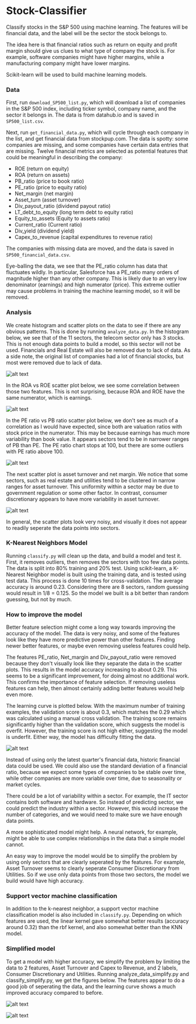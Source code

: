 # Stock-Classifier
Classify stocks in the S&P 500 using machine learning.  The features will be financial data, and the label will be the sector the stock belongs to.  <br>

The idea here is that financial ratios such as return on equity and profit margin should give us clues to what type of company the stock is.  For example, software companies might have higher margins, while a manufacturing company might have lower margins.  <br>

Scikit-learn will be used to build machine learning models.  <br>

### Data

First, run `download_SP500_list.py`, which will download a list of companies in the S&P 500 index, including ticker symbol, company name, and the sector it belongs in.  The data is from datahub.io and is saved in `SP500_list.csv`.  <br>

Next, run `get_financial_data.py`, which will cycle through each company in the list, and get financial data from stockpup.com.  The data is spotty: some companies are missing, and some companies have certain data entries that are missing.  Twelve financial metrics are selected as potential features that could be meaningful in describing the company: 
* ROE (return on equity)
* ROA (return on assets)
* PB_ratio (price to book ratio)
* PE_ratio (price to equity ratio)
* Net_margin (net margin)
* Asset_turn (asset turnover) 
* Div_payout_ratio (dividend payout ratio)
* LT_debt_to_equity (long term debt to equity ratio)
* Equity_to_assets (Equity to assets ratio)
* Current_ratio (Current ratio)
* Div_yield (dividend yield)
* Capex_to_revenue (capital expenditures to revenue ratio) <br>

The companies with missing data are moved, and the data is saved in `SP500_financial_data.csv`.  <br>

Eye-balling the data, we see that the PE_ratio column has data that fluctuates wildly.  In particular, Salesforce has a PE_ratio many orders of magnitude higher than any other company.  This is likely due to an very low denominator (earnings) and high numerator (price).  This extreme outlier may cause problems in training the machine learning model, so it will be removed.  <br>

### Analysis

We create histogram and scatter plots on the data to see if there are any obvious patterns.  This is done by running `analyze_data.py`.  In the histogram below, we see that of the 11 sectors, the telecom sector only has 3 stocks.  This is not enough data points to build a model, so this sector will not be used.  Financials and Real Estate will also be removed due to lack of data.  As a side note, the original list of companies had a lot of financial stocks, but most were removed due to lack of data.

![alt text](https://github.com/hoytchang/Stock-Classifier/blob/master/figures/Figure_3.png)

In the ROA vs ROE scatter plot below, we see some correlation between those two features.  This is not surprising, because ROA and ROE have the same numerator, which is earnings.

![alt text](https://github.com/hoytchang/Stock-Classifier/blob/master/figures/Figure_16.png)

In the PE ratio vs PB ratio scatter plot below, we don't see as much of a correlation as I would have expected, since both are valuation ratios with stock price in the numerator.  This may be because earnings has much more variability than book value.  It appears sectors tend to be in narrower ranges of PB than PE.  The PE ratio chart stops at 100, but there are some outliers with PE ratio above 100.

![alt text](https://github.com/hoytchang/Stock-Classifier/blob/master/figures/Figure_17.png)

The next scatter plot is asset turnover and net margin.  We notice that some sectors, such as real estate and utilities tend to be clustered in narrow ranges for asset turnover.  This uniformity within a sector may be due to government regulation or some other factor.  In contrast, consumer discretionary appears to have more variability in asset turnover.

![alt text](https://github.com/hoytchang/Stock-Classifier/blob/master/figures/Figure_18.png)

In general, the scatter plots look very noisy, and visually it does not appear to readily seperate the data points into sectors.  <br>

### K-Nearest Neighbors Model

Running `classify.py` will clean up the data, and build a model and test it.  First, it removes outliers, then removes the sectors with too few data points.  The data is split into 80% training and 20% test.  Using scikit-learn, a K-Nearest Neighbor model is built using the training data, and is tested using test data.  This process is done 10 times for cross-validation.  The average accuracy is around 0.23.  Considering there are 8 sectors, random guessing would result in 1/8 = 0.125.  So the model we built is a bit better than random guessing, but not by much.

### How to improve the model

Better feature selection might come a long way towards improving the accuracy of the model.  The data is very noisy, and some of the features look like they have more predictive power than other features.  Finding newer better features, or maybe even removing useless features could help.  <br>

The features PE_ratio, Net_margin and Div_payout_ratio were removed because they don't visually look like they separate the data in the scatter plots.  This results in the model accuracy increasing to about 0.29.  This seems to be a significant improvement, for doing almost no additional work. This confirms the importance of feature selection. If removing useless features can help, then almost certainly adding better features would help even more.  <br> 

The learning curve is plotted below. With the maximum number of training examples, the validation score is about 0.3, which matches the 0.29 which was calculated using a manual cross validation.  The training score remains significantly higher than the validation score, which suggests the model is overfit.  However, the training score is not high either, suggesting the model is underfit.  Either way, the model has difficulty fitting the data.

![alt text](https://github.com/hoytchang/Stock-Classifier/blob/master/figures/Figure_22.png)

Instead of using only the latest quarter's financial data, historic financial data could be used.  We could also use the standard deviation of a financial ratio, because we expect some types of companies to be stable over time, while other companies are more variable over time, due to seasonality or market cycles.  <br>

There could be a lot of variability within a sector.  For example, the IT sector contains both software and hardware.  So instead of predicting sector, we could predict the industry within a sector.  However, this would increase the number of categories, and we would need to make sure we have enough data points. <br>

A more sophisticated model might help.  A neural network, for example, might be able to use complex relationships in the data that a simple model cannot.

An easy way to improve the model would be to simplify the problem by using only sectors that are clearly seperated by the features.  For example, Asset Turnover seems to clearly seperate Consumer Discretionary from Utilities.  So if we use only data points from those two sectors, the model we build would have high accuracy.

### Support vector machine classification

In addition to the k-nearest neighbor, a support vector machine classification model is also included in `classify.py`.  Depending on which features are used, the linear kernel gave somewhat better results (accuracy around 0.32) than the rbf kernel, and also somewhat better than the KNN model.

### Simplified model

To get a model with higher accuracy, we simplify the problem by limiting the data to 2 features, Asset Turnover and Capex to Revenue, and 2 labels, Consumer Discretionary and Utilities.  Running analyze_data_simplify.py and classify_simplify.py, we get the figures below.  The features appear to do a good job of seperating the data, and the learning curve shows a much improved accuracy compared to before.

![alt text](https://github.com/hoytchang/Stock-Classifier/blob/master/figures/Figure_24.png)

![alt text](https://github.com/hoytchang/Stock-Classifier/blob/master/figures/Figure_25.png)
